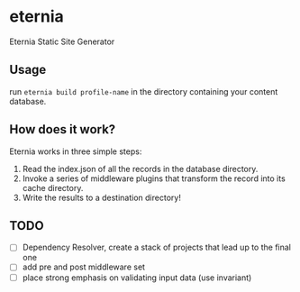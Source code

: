 # eternia
Eternia Static Site Generator

## Usage

run ```eternia build profile-name``` in the directory containing your content database.

## How does it work?

Eternia works in three simple steps:

1. Read the index.json of all the records in the database directory.
2. Invoke a series of middleware plugins that transform the record into its cache directory.
3. Write the results to a destination directory!

## TODO

- [ ] Dependency Resolver, create a stack of projects that lead up to the final one
- [ ] add pre and post middleware set
- [ ] place strong emphasis on validating input data (use invariant)
